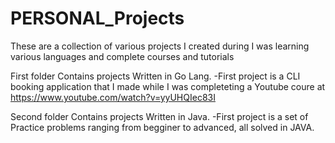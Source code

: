 # PERSONAL_Projects
These are a collection of various projects I created during I was learning various languages and complete courses and tutorials

First folder Contains projects Written in Go Lang. 
  -First project is a CLI booking application that I made while I was completeting a Youtube coure at https://www.youtube.com/watch?v=yyUHQIec83I

Second folder Contains projects Written in Java.
  -First project is a set of Practice problems ranging from begginer to advanced, all solved in JAVA.
